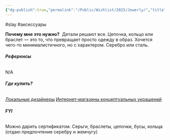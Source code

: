 ```yaml
---
{"dg-publish":true,"permalink":"/Public/Wishlist/2025/Jewerly/","title":"💍 Украшения"}
---
```


#slay #аксессуары

**Почему мне это нужно?** 
Детали решают все. Цепочка, кольцо или браслет — это то, что превращает просто одежду в образ. Хочется чего-то минималистичного, но с характером. Серебро или сталь.

###### **Референсы** 
N/A

###### **Где купить?** 
[Локальные дизайнеры](placeholder_link)
[Интернет-магазины концептуальных украшений](placeholder_link)

###### **FYI** 
Можно дарить сертификатом. Серьги, браслеты, цепочки, бусы, кольца (отдаю предпочтение серебру и жемчугу)
